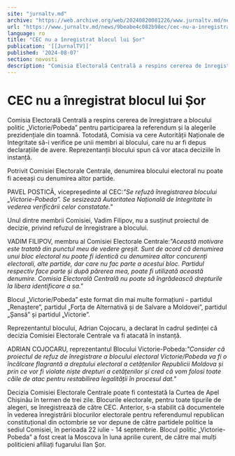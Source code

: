 ```yaml
---
site: "jurnaltv.md"
archive: "https://web.archive.org/web/20240820081226/www.jurnaltv.md/news/9beabe4c082b98ec/cec-nu-a-inregistrat-blocul-lui-sor.html"
url: "https://www.jurnaltv.md/news/9beabe4c082b98ec/cec-nu-a-inregistrat-blocul-lui-sor.html"
language: ro
title: "CEC nu a înregistrat blocul lui Șor"
publication: '[[JurnalTV]]'
published: '2024-08-07'
section: novosti
description: "Comisia Electorală Centrală a respins cererea de înregistrare a blocului politic „Victorie/Pobeda” pentru participarea la referendum și la alegerile prezidențiale din toamnă. Totodată, Comisia va cere Autorității Naționale de Integritate să-i verifice pe unii membri ai blocului, care nu ar fi depus declarațiile de avere. Reprezentanții blocului spun că vor ataca deciziile în instanță."
---
```


# CEC nu a înregistrat blocul lui Șor

Comisia Electorală Centrală a respins cererea de înregistrare a blocului politic „Victorie/Pobeda” pentru participarea la referendum și la alegerile prezidențiale din toamnă. Totodată, Comisia va cere Autorității Naționale de Integritate să-i verifice pe unii membri ai blocului, care nu ar fi depus declarațiile de avere. Reprezentanții blocului spun că vor ataca deciziile în instanță.

Potrivit Comisiei Electorale Centrale, denumirea blocului electoral nu poate fi aceeași cu denumirea altor partide.

PAVEL POSTICĂ, vicepreședinte al CEC:*"Se refuză înregistrarea blocului „Victorie-Pobeda”. Se sesizează Autoritatea Națională de Integritate în vederea verificării celor constatate."*

Unul dintre membrii Comisiei, Vadim Filipov, nu a susținut proiectul de decizie, privind refuzul de înregistrare a blocului.

VADIM FILIPOV, membru al Comisiei Electorale Centrale:*"Această motivare este tratată din punctul meu de vedere greșit. Sunt de acord că denumirea unui bloc electoral nu poate fi identică cu denumirea altor concurenți electorali, alte partide, dar care nu fac parte a acestui bloc. Partidul respectiv face parte și după părerea mea, poate fi utilizată această denumire. Comisia Electorală Centrală nu poate să îngrădească drepturile la libera identificare a sa."*

Blocul „Victorie/Pobeda” este format din mai multe formațiuni - partidul „Renaștere”, partidul „Forța de Alternativă și de Salvare a Moldovei”, partidul „Șansă” și partidul „Victorie”.

Reprezentantul blocului, Adrian Cojocaru, a declarat în cadrul ședinței că decizia Comisiei Electorale Centrale va fi atacată în instanță.

ADRIAN COJOCARU, reprezentantul Blocului Victorie-Pobeda:*"Consider că proiectul de refuz de înregistrare a blocului electoral Victorie/Pobeda va fi o încălcare flagrantă a dreptului electoral a cetățenilor Republicii Moldova și prin ce vor fi violate niște drepturi a cetățenilor și cred că vom folosi toate căile de atac pentru restabilirea legalității în procesul dat."*

Decizia Comisiei Electorale Centrale poate fi contestată la Curtea de Apel Chișinău în termen de trei zile. Blocurile electorale, pentru toate tipurile de alegeri, se înregistrează de către CEC. Anterior, s-a stabilit că documentele în vederea înregistrării blocurilor electorale pentru referendumul republican constituțional din octombrie se vor depune de către partidele politice la sediul Comisiei, în perioada 22 iulie - 14 septembrie. Blocul politic „Victorie-Pobeda” a fost creat la Moscova în luna aprilie curent, de către mai mulți politicieni afiliați fugarului Ilan Șor.